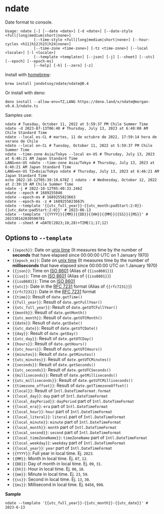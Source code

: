 # ndate

Date format to console.

```shell
Usage: ndate [-] [--date <date>] [-d <date>] [--date-style <full|long|medium|short|none>]
             [--time-style <full|long|medium|short|none>] [--hour-cycles <h11|h12|h23|h24|none>]
             [--time-zone <time-zone>] [-tz <time-zone>] [--local <locale>] [-l <locale>]
             [--template <template>] [--json] [-j] [--sheet] [--utc] [--epoch] [--epoch-ms]
             [--help] [-h] [--zero] [-z]
```

Install with [homebrew](https://brew.sh/):

```shell
brew install jondotsoy/ndate/ndate@0.4
```

Or install with deno:

```shell
deno install --allow-env=TZ,LANG https://deno.land/x/ndate@morgan-v0.4.3/ndate.ts
```

Samples use:

```shell
ndate # Tuesday, October 11, 2022 at 5:59:37 PM Chile Summer Time
ndate -d 2023-07-13T06:40 # Thursday, July 13, 2023 at 6:40:00 AM Chile Standard Time
ndate --local es-CL # martes, 11 de octubre de 2022, 17:59:14 hora de verano de Chile
ndate --local en-CL # Tuesday, October 11, 2022 at 5:59:37 PM Chile Summer Time
ndate --time-zone Asia/Tokyo --local en-US # Thursday, July 13, 2023 at 6:46:21 AM Japan Standard Time
LANG=en-US ndate --time-zone Asia/Tokyo # Thursday, July 13, 2023 at 6:46:21 AM Japan Standard Time
LANG=en-US TZ=Asia/Tokyo ndate # Thursday, July 13, 2023 at 6:46:21 AM Japan Standard Time
echo 2022-10-12T05:39:19.678Z | ndate - # Wednesday, October 12, 2022 at 2:39:19 AM Chile Summer Time
ndate -j # 2022-10-12T05:40:33.246Z
ndate --epoch # 1689255846
ndate --epoch-ms # 1689255823663
ndate --epoch-ms -z # 1689255823663%
ndate --template '{{utc_full_year}}-{{utc_month:padStart:2:0}}-{{utc_date:padStart:2:0}}' # 2023-06-13
ndate --template '{{YYYY}}{{MM}}{{DD}}{{HH}}{{MM}}{{SS}}{{MS}}' # 202330142030590781
ndate --sheet # =DATE(2023;10;28)+TIME(1;17;12)
```

## Options to `--template`

- `{{epoch}}`: Date on [unix time](https://en.wikipedia.org/wiki/Unix_time) (It measures time by the number of **seconds** that have elapsed since 00:00:00 UTC on 1 January 1970)
- `{{epoch_ms}}`: Date on [unix time](https://en.wikipedia.org/wiki/Unix_time) (It measures time by the number of **milliseconds** that have elapsed since 00:00:00 UTC on 1 January 1970)
- `{{json}}`: Time on [ISO 8601](https://en.wikipedia.org/wiki/ISO_8601) (Alias of `{{iso8601}}`)
- `{{iso}}`: Time on [ISO 8601](https://en.wikipedia.org/wiki/ISO_8601) (Alias of `{{iso8601}}`)
- `{{iso8601}}`: Time on [ISO 8601](https://en.wikipedia.org/wiki/ISO_8601)
- `{{utc}}`: Date in the [RFC 7231](https://datatracker.ietf.org/doc/html/rfc7231#section-7.1.1.1) format (Alias of `{{rfc7231}}`)
- `{{rfc7231}}`: Date in the [RFC 7231](https://datatracker.ietf.org/doc/html/rfc7231#section-7.1.1.1) format
- `{{time}}`: Result of `date.getTime()`
- `{{full_year}}`: Result of `date.getFullYear()`
- `{{utc_full_year}}`: Result of `date.getUTCFullYear()`
- `{{month}}`: Result of `date.getMonth()`
- `{{utc_month}}`: Result of `date.getUTCMonth()`
- `{{date}}`: Result of `date.getDate()`
- `{{utc_date}}`: Result of `date.getUTCDate()`
- `{{day}}`: Result of `date.getDay()`
- `{{utc_day}}`: Result of `date.getUTCDay()`
- `{{hours}}`: Result of `date.getHours()`
- `{{utc_hours}}`: Result of `date.getUTCHours()`
- `{{minutes}}`: Result of `date.getMinutes()`
- `{{utc_minutes}}`: Result of `date.getUTCMinutes()`
- `{{seconds}}`: Result of `date.getSeconds()`
- `{{utc_seconds}}`: Result of `date.getUTCSeconds()`
- `{{milliseconds}}`: Result of `date.getMilliseconds()`
- `{{utc_milliseconds}}`: Result of `date.getUTCMilliseconds()`
- `{{timezone_offset}}`: Result of `date.getTimezoneOffset()`
- `{{local}}`: Result of `Intl.DateTimeFormat.format`
- `{{local_day}}`: `day` part of `Intl.DateTimeFormat`
- `{{local_dayPeriod}}`: `dayPeriod` part of `Intl.DateTimeFormat`
- `{{local_era}}`: `era` part of `Intl.DateTimeFormat`
- `{{local_hour}}`: `hour` part of `Intl.DateTimeFormat`
- `{{local_literal}}`: `literal` part of `Intl.DateTimeFormat`
- `{{local_minute}}`: `minute` part of `Intl.DateTimeFormat`
- `{{local_month}}`: `month` part of `Intl.DateTimeFormat`
- `{{local_second}}`: `second` part of `Intl.DateTimeFormat`
- `{{local_timeZoneName}}`: `timeZoneName` part of `Intl.DateTimeFormat`
- `{{local_weekday}}`: `weekday` part of `Intl.DateTimeFormat`
- `{{local_year}}`: `year` part of `Intl.DateTimeFormat`
- `{{YYYY}}`: Full year in local time. Ej. `2023`.
- `{{MM}}`: Month in local time. Ej. `07`, `12`.
- `{{DD}}`: Day of month in local time. Ej. `09`, `31`.
- `{{hh}}`: Hour in local time. Ej. `06`, `18`. 
- `{{mm}}`: Minute in local time. Ej. `23`, `59`.
- `{{ss}}`: Second in local time. Ej. `13`, `30`.
- `{{ms}}`: Millisecond in local time. Ej. `0456`, `998`.


**Sample**

```shell
ndate --template '{{utc_full_year}}-{{utc_month}}-{{utc_date}}' # 2023-6-13
```
